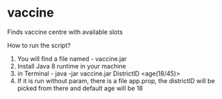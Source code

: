 # vaccine
Finds vaccine centre with available slots

How to run the script?

1. You will find a file named - vaccine.jar
2. Install Java 8 runtime in your machine
3. in Terminal - java -jar vaccine.jar DistrictID <age(18/45)>
4. If it is run without param, there is a file app.prop, the districtID will be picked from there and default age will be 18

